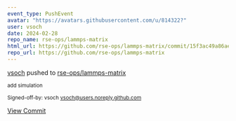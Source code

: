 ```yaml
---
event_type: PushEvent
avatar: "https://avatars.githubusercontent.com/u/814322?"
user: vsoch
date: 2024-02-28
repo_name: rse-ops/lammps-matrix
html_url: https://github.com/rse-ops/lammps-matrix/commit/15f3ac49a86ae5b18b264240c91382c74dcc135c
repo_url: https://github.com/rse-ops/lammps-matrix
---
```


<a href='https://github.com/vsoch' target='_blank'>vsoch</a> pushed to <a href='https://github.com/rse-ops/lammps-matrix' target='_blank'>rse-ops/lammps-matrix</a>

<small>add simulation

Signed-off-by: vsoch <vsoch@users.noreply.github.com></small>

<a href='https://github.com/rse-ops/lammps-matrix/commit/15f3ac49a86ae5b18b264240c91382c74dcc135c' target='_blank'>View Commit</a>